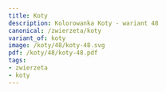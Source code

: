 ```yaml
---
title: Koty
description: Kolorowanka Koty - wariant 48
canonical: /zwierzeta/koty
variant_of: koty
image: /koty/48/koty-48.svg
pdf: /koty/48/koty-48.pdf
tags:
- zwierzeta
- koty
---
```

